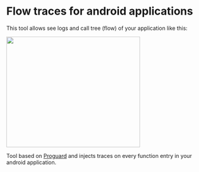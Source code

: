 # Flow traces for android applications
This tool allows see logs and call tree (flow) of your application like this:

<img src="https://github.com/simonyanmikayel/FlowTrace/blob/master/Out/Help/flowtraces.png" width="350" height="290">

Tool based on [Proguard](https://www.guardsquare.com/en/products/proguard) and injects traces on every function entry in your android application. 
